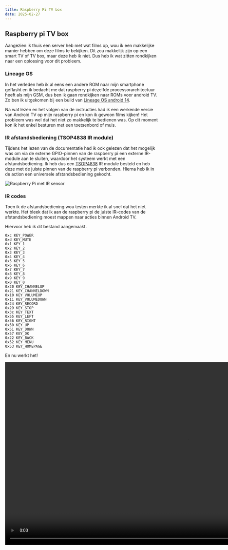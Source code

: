 ```yaml
---
title: Raspberry Pi TV box
date: 2025-02-27
---
```


## Raspberry pi TV box

Aangezien ik thuis een server heb met wat films op, wou ik een makkelijke
manier hebben om deze films te bekijken. Dit zou makkelijk zijn op een smart TV
of TV box, maar deze heb ik niet.
Dus heb ik wat zitten rondkijken naar een oplossing voor dit probleem.

### Lineage OS

In het verleden heb ik al eens een andere ROM naar mijn smartphone geflasht en
ik bedacht me dat raspberry pi dezelfde processorarchitectuur heeft als mijn
GSM, dus ben ik gaan rondkijken naar ROMs voor android TV. Zo ben ik uitgekomen
bij een build van [Lineage OS android
14](https://konstakang.com/devices/rpi4/LineageOS21-ATV/).

Na wat lezen en het volgen van de instructies had ik een werkende versie van
Android TV op mijn raspberry pi en kon ik gewoon films kijken! Het probleem was
wel dat het niet zo makkelijk te bedienen was. Op dit moment kon ik het enkel
besturen met een toetsenbord of muis.

### IR afstandsbediening (TSOP4838 IR module)

Tijdens het lezen van de documentatie had ik ook gelezen dat het mogelijk was
om via de externe GPIO-pinnen van de raspberry pi een externe IR-module aan te
sluiten, waardoor het systeem werkt met een afstandsbediening.
Ik heb dus een
[TSOP4838](https://nl.mouser.com/ProductDetail/Vishay-Semiconductors/TSOP4838?qs=yGXpg7PJZCiwO12kec0Sug%3D%3D&srsltid=AfmBOoot30yr_YHhYU8-1sj4fbinX5nzJg1f9do-iry0CusGCqWZDtZu)
IR module besteld en heb deze met de juiste pinnen van de raspberry pi
verbonden. Hierna heb ik in de action een universele afstandsbediening gekocht.

![Raspberry Pi met IR sensor](/img/projects/rpi_android_box.jpg)

### IR codes

Toen ik de afstandsbediening wou testen merkte ik al snel dat het niet werkte.
Het bleek dat ik aan de raspberry pi de juiste IR-codes van de
afstandsbediening moest mappen naar acties binnen Android TV.

Hiervoor heb ik dit bestand aangemaakt.

```
0xc KEY_POWER
0xd KEY_MUTE
0x1 KEY_1
0x2 KEY_2
0x3 KEY_3
0x4 KEY_4
0x5 KEY_5
0x6 KEY_6
0x7 KEY_7
0x8 KEY_8
0x9 KEY_9
0x0 KEY_0
0x20 KEY_CHANNELUP
0x21 KEY_CHANNELDOWN
0x10 KEY_VOLUMEUP
0x11 KEY_VOLUMEDOWN
0x24 KEY_RECORD
0x29 KEY_STOP
0x3c KEY_TEXT
0x55 KEY_LEFT
0x56 KEY_RIGHT
0x50 KEY_UP
0x51 KEY_DOWN
0x57 KEY_OK
0x22 KEY_BACK
0x52 KEY_MENU
0x53 KEY_HOMEPAGE
```

En nu werkt het!

<video style="max-height: 600px" src="/img/projects/rpi_android_box.mp4" height="600" autoplay controls loop />
